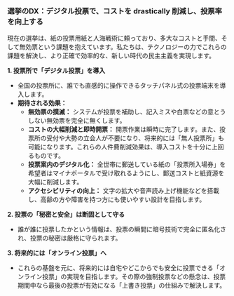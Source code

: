 ### 選挙のDX：デジタル投票で、コストを drastically 削減し、投票率を向上する

現在の選挙は、紙の投票用紙と人海戦術に頼っており、多大なコストと手間、そして無効票という課題を抱えています。私たちは、テクノロジーの力でこれらの課題を解決し、より正確で効率的な、新しい時代の民主主義を実現します。

**1. 投票所で「デジタル投票」を導入**
*   全国の投票所に、誰でも直感的に操作できるタッチパネル式の投票端末を導入します。
*   **期待される効果：**
    *   **無効票の撲滅：** システムが投票を補助し、記入ミスや白票などの意とうしない無効票を完全に無くします。
    *   **コストの大幅削減と即時開票：** 開票作業は瞬時に完了します。また、投票所の受付や大勢の立会人が不要になり、将来的には「無人投票所」も可能になります。これらの人件費削減効果は、導入コストを十分に上回るものです。
    *   **投票案内のデジタル化：** 全世帯に郵送している紙の「投票所入場券」を希望者はマイナポータルで受け取れるようにし、郵送コストと紙資源を大幅に削減します。
    *   **アクセシビリティの向上：** 文字の拡大や音声読み上げ機能などを搭載し、高齢の方や障害を持つ方にも使いやすい設計を目指します。

**2. 投票の「秘密と安全」は断固として守る**
*   誰が誰に投票したかという情報は、投票の瞬間に暗号技術で完全に匿名化され、投票の秘密は厳格に守られます。

**3. 将来的には「オンライン投票」へ**
*   これらの基盤を元に、将来的には自宅やどこからでも安全に投票できる「オンライン投票」の実現を目指します。その際の強制投票などの懸念は、投票期間中なら最後の投票が有効になる「上書き投票」の仕組みで解決します。